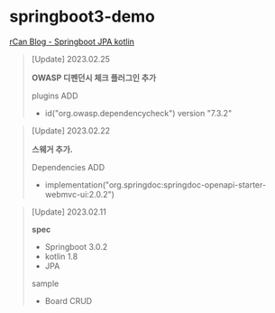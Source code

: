 # springboot3-demo

[rCan Blog - Springboot JPA kotlin](https://rcan.net/128)

> [Update] 2023.02.25
>
> <B>OWASP 디펜던시 체크 플러그인 추가</B>
>
> plugins ADD
> 
> - id("org.owasp.dependencycheck") version "7.3.2"


> [Update] 2023.02.22
> 
> <B>스웨거 추가.</B>
> 
> Dependencies ADD
> 
> - implementation("org.springdoc:springdoc-openapi-starter-webmvc-ui:2.0.2")

> [Update] 2023.02.11
> 
> <B>spec</B>
> 
> - Springboot 3.0.2
> - kotlin 1.8
> - JPA
> 
> sample
> - Board CRUD 

